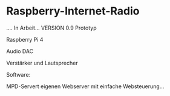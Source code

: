 # Raspberry-Internet-Radio

.... In Arbeit... 
VERSION 0.9 Prototyp

Raspberry Pi 4

Audio DAC 

Verstärker und Lautsprecher

 

Software: 

MPD-Servert 
eigenen Webserver mit einfache Websteuerung...


